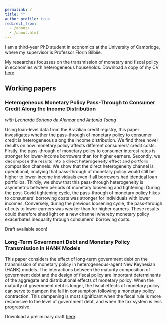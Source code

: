 ```yaml
---
permalink: /
title: ""
author_profile: true
redirect_from: 
  - /about/
  - /about.html
---
```


I am a third-year PhD student in economics at the University of Cambridge, where my supervisor is Professor Florin Bilbiie. 

My researches focusses on the transmission of monetary and fiscal policy in economies with heterogeneous households. Download a copy of my CV [here](/files/Website_CV.pdf).

## Working papers 

### Heterogeneous Monetary Policy Pass-Through to Consumer Credit Along the Income Distribution 
*with Leonardo Soriano de Alencar and [Antonia Tsang](https://antoniatsang.github.io)* 

Using loan-level data from the Brazilian credit registry, this paper investigates whether the pass-through of monetary policy to consumer credit is heterogeneous along the income distribution. We find three novel results on how monetary policy affects different consumers' credit costs. Firstly, the pass-through of monetary policy to consumer interest rates is stronger for lower-income borrowers than for higher earners. Secondly, we decompose the results into a direct heterogeneity effect and portfolio composition channels. We show that the direct heterogeneity channel is operational, implying that pass-through of monetary policy would still be higher to lower-income individuals even if all borrowers had identical loan portfolios. Thirdly, we show that this pass-through heterogeneity is asymmetric between periods of monetary loosening and tightening. During the post-Covid tightening cycle, the pass-through of monetary policy hikes to consumers' borrowing costs was stronger for individuals with lower incomes. Conversely, during the previous loosening cycle, the pass-through of cuts to lower earners was weaker than for higher earners. These results could therefore shed light on a new channel whereby monetary policy exacerbates inequality through consumers' borrowing costs. 

Draft available soon!


### Long-Term Government Debt and Monetary Policy Transmission in HANK Models

This paper considers the effect of long-term government debt on the transmission of monetary policy in heterogeneous-agent New Keynesian (HANK) models. The interactions between the maturity composition of government debt and the design of fiscal policy are important determinants of the aggregate and distributional effects of monetary policy. When the maturity of government debt is longer, the fiscal effects of monetary policy can serve to dampen the fall in consumption following a monetary policy contraction. This dampening is most significant when the fiscal rule is more responsive to the level of government debt, and when the tax system is less progressive. 
   
Download a preliminary draft [here](/files/draft_25042024.pdf).